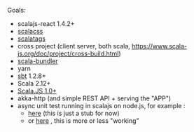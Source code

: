 Goals:
  - scalajs-react 1.4.2+
  - [scalacss](https://github.com/japgolly/scalacss)
  - [scalatags](https://github.com/lihaoyi/scalatags)
  - cross project (client server, both scala, https://www.scala-js.org/doc/project/cross-build.html)
  - [scala-bundler](https://scalacenter.github.io/scalajs-bundler/reference.html)
  - yarn
  - [sbt](https://www.scala-sbt.org/1.x/docs/index.html) 1.2.8+
  - Scala 2.12+
  - [Scala.JS 1.0+](https://www.scala-js.org/news/2019/06/03/announcing-scalajs-1.0.0-M8/)
  - akka-http (and simple REST API + serving the "APP")
  - async unit test running in scalajs on node.js, for example : 
    - [here](https://github.com/jhegedus42/irie/blob/23f745d36edc4d6d80d3e6a523b58324649aa77f/layer_V_JS_client/src/test/scala/app/client/comm/RESTTest.scala#L6)  (this is just a stub for now)
    - or [here](https://github.com/jhegedus42/IM_shared_2018_11_22/blob/c9487cf220e6388cb4315d10e7cc2282c9a4a725/_archive/old_client_tests/test/scala/app/client/rest/view/SumIntViewTest.scala#L76) , this is more or less "working"
  
